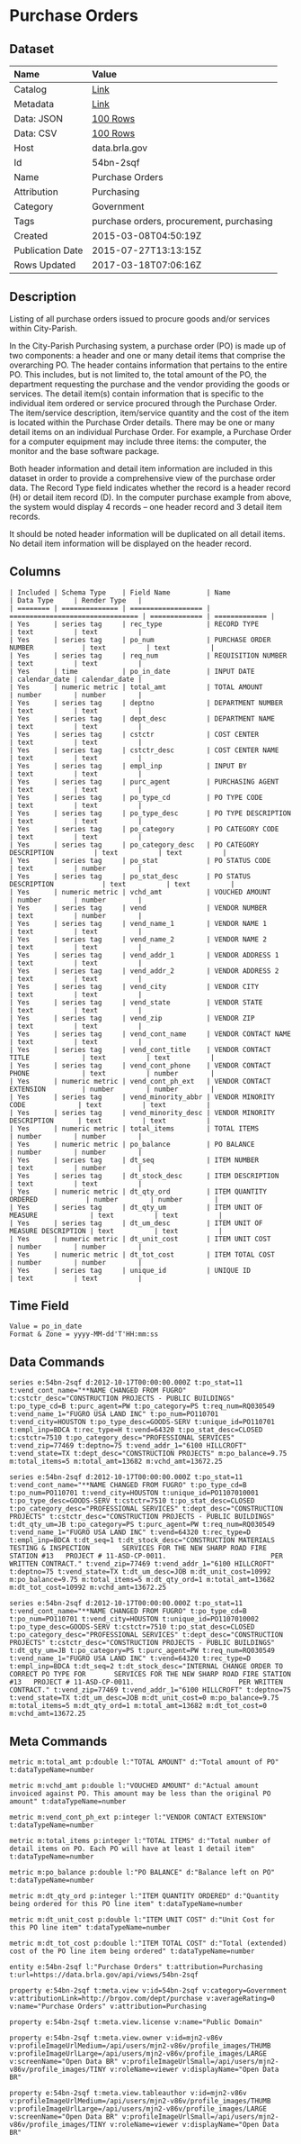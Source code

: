 # Purchase Orders

## Dataset

| Name | Value |
| :--- | :---- |
| Catalog | [Link](https://catalog.data.gov/dataset/purchase-orders) |
| Metadata | [Link](https://data.brla.gov/api/views/54bn-2sqf) |
| Data: JSON | [100 Rows](https://data.brla.gov/api/views/54bn-2sqf/rows.json?max_rows=100) |
| Data: CSV | [100 Rows](https://data.brla.gov/api/views/54bn-2sqf/rows.csv?max_rows=100) |
| Host | data.brla.gov |
| Id | 54bn-2sqf |
| Name | Purchase Orders |
| Attribution | Purchasing |
| Category | Government |
| Tags | purchase orders, procurement, purchasing |
| Created | 2015-03-08T04:50:19Z |
| Publication Date | 2015-07-27T13:13:15Z |
| Rows Updated | 2017-03-18T07:06:16Z |

## Description

Listing of all purchase orders issued to procure goods and/or services within City-Parish.

In the City-Parish Purchasing system, a purchase order (PO) is made up of two components: a header and one or many detail items that comprise the overarching PO. The header contains information that pertains to the entire PO. This includes, but is not limited to,  the total amount of the PO, the department requesting the purchase and the vendor providing the goods or services. The detail item(s) contain information that is specific to the individual item ordered or service procured through the Purchase Order. The item/service description, item/service quantity and the cost of the item is located within the Purchase Order details. There may be one or many detail items on an individual Purchase Order. For example, a Purchase Order for a computer equipment may include three items: the computer, the monitor and the base software package.

Both header information and detail item information are included in this dataset in order to provide a comprehensive view of the purchase order data. The Record Type field indicates whether the record is a header record (H) or detail item record (D). In the computer purchase example from above, the system would display 4 records – one header record and 3 detail item records.  

It should be noted header information will be duplicated on all detail items. No detail item information will be displayed on the header record.

## Columns

```ls
| Included | Schema Type    | Field Name         | Name                             | Data Type     | Render Type   |
| ======== | ============== | ================== | ================================ | ============= | ============= |
| Yes      | series tag     | rec_type           | RECORD TYPE                      | text          | text          |
| Yes      | series tag     | po_num             | PURCHASE ORDER NUMBER            | text          | text          |
| Yes      | series tag     | req_num            | REQUISITION NUMBER               | text          | text          |
| Yes      | time           | po_in_date         | INPUT DATE                       | calendar_date | calendar_date |
| Yes      | numeric metric | total_amt          | TOTAL AMOUNT                     | number        | number        |
| Yes      | series tag     | deptno             | DEPARTMENT NUMBER                | text          | text          |
| Yes      | series tag     | dept_desc          | DEPARTMENT NAME                  | text          | text          |
| Yes      | series tag     | cstctr             | COST CENTER                      | text          | text          |
| Yes      | series tag     | cstctr_desc        | COST CENTER NAME                 | text          | text          |
| Yes      | series tag     | empl_inp           | INPUT BY                         | text          | text          |
| Yes      | series tag     | purc_agent         | PURCHASING AGENT                 | text          | text          |
| Yes      | series tag     | po_type_cd         | PO TYPE CODE                     | text          | text          |
| Yes      | series tag     | po_type_desc       | PO TYPE DESCRIPTION              | text          | text          |
| Yes      | series tag     | po_category        | PO CATEGORY CODE                 | text          | text          |
| Yes      | series tag     | po_category_desc   | PO CATEGORY DESCRIPTION          | text          | text          |
| Yes      | series tag     | po_stat            | PO STATUS CODE                   | text          | number        |
| Yes      | series tag     | po_stat_desc       | PO STATUS DESCRIPTION            | text          | text          |
| Yes      | numeric metric | vchd_amt           | VOUCHED AMOUNT                   | number        | number        |
| Yes      | series tag     | vend               | VENDOR NUMBER                    | text          | number        |
| Yes      | series tag     | vend_name_1        | VENDOR NAME 1                    | text          | text          |
| Yes      | series tag     | vend_name_2        | VENDOR NAME 2                    | text          | text          |
| Yes      | series tag     | vend_addr_1        | VENDOR ADDRESS 1                 | text          | text          |
| Yes      | series tag     | vend_addr_2        | VENDOR ADDRESS 2                 | text          | text          |
| Yes      | series tag     | vend_city          | VENDOR CITY                      | text          | text          |
| Yes      | series tag     | vend_state         | VENDOR STATE                     | text          | text          |
| Yes      | series tag     | vend_zip           | VENDOR ZIP                       | text          | text          |
| Yes      | series tag     | vend_cont_name     | VENDOR CONTACT NAME              | text          | text          |
| Yes      | series tag     | vend_cont_title    | VENDOR CONTACT TITLE             | text          | text          |
| Yes      | series tag     | vend_cont_phone    | VENDOR CONTACT PHONE             | text          | number        |
| Yes      | numeric metric | vend_cont_ph_ext   | VENDOR CONTACT EXTENSION         | number        | number        |
| Yes      | series tag     | vend_minority_abbr | VENDOR MINORITY CODE             | text          | text          |
| Yes      | series tag     | vend_minority_desc | VENDOR MINORITY DESCRIPTION      | text          | text          |
| Yes      | numeric metric | total_items        | TOTAL ITEMS                      | number        | number        |
| Yes      | numeric metric | po_balance         | PO BALANCE                       | number        | number        |
| Yes      | series tag     | dt_seq             | ITEM NUMBER                      | text          | number        |
| Yes      | series tag     | dt_stock_desc      | ITEM DESCRIPTION                 | text          | text          |
| Yes      | numeric metric | dt_qty_ord         | ITEM QUANTITY ORDERED            | number        | number        |
| Yes      | series tag     | dt_qty_um          | ITEM UNIT OF MEASURE             | text          | text          |
| Yes      | series tag     | dt_um_desc         | ITEM UNIT OF MEASURE DESCRIPTION | text          | text          |
| Yes      | numeric metric | dt_unit_cost       | ITEM UNIT COST                   | number        | number        |
| Yes      | numeric metric | dt_tot_cost        | ITEM TOTAL COST                  | number        | number        |
| Yes      | series tag     | unique_id          | UNIQUE ID                        | text          | text          |
```

## Time Field

```ls
Value = po_in_date
Format & Zone = yyyy-MM-dd'T'HH:mm:ss
```

## Data Commands

```ls
series e:54bn-2sqf d:2012-10-17T00:00:00.000Z t:po_stat=11 t:vend_cont_name="**NAME CHANGED FROM FUGRO" t:cstctr_desc="CONSTRUCTION PROJECTS - PUBLIC BUILDINGS" t:po_type_cd=B t:purc_agent=PW t:po_category=PS t:req_num=RQ030549 t:vend_name_1="FUGRO USA LAND INC" t:po_num=PO110701 t:vend_city=HOUSTON t:po_type_desc=GOODS-SERV t:unique_id=PO110701 t:empl_inp=BDCA t:rec_type=H t:vend=64320 t:po_stat_desc=CLOSED t:cstctr=7510 t:po_category_desc="PROFESSIONAL SERVICES" t:vend_zip=77469 t:deptno=75 t:vend_addr_1="6100 HILLCROFT" t:vend_state=TX t:dept_desc="CONSTRUCTION PROJECTS" m:po_balance=9.75 m:total_items=5 m:total_amt=13682 m:vchd_amt=13672.25

series e:54bn-2sqf d:2012-10-17T00:00:00.000Z t:po_stat=11 t:vend_cont_name="**NAME CHANGED FROM FUGRO" t:po_type_cd=B t:po_num=PO110701 t:vend_city=HOUSTON t:unique_id=PO1107010001 t:po_type_desc=GOODS-SERV t:cstctr=7510 t:po_stat_desc=CLOSED t:po_category_desc="PROFESSIONAL SERVICES" t:dept_desc="CONSTRUCTION PROJECTS" t:cstctr_desc="CONSTRUCTION PROJECTS - PUBLIC BUILDINGS" t:dt_qty_um=JB t:po_category=PS t:purc_agent=PW t:req_num=RQ030549 t:vend_name_1="FUGRO USA LAND INC" t:vend=64320 t:rec_type=D t:empl_inp=BDCA t:dt_seq=1 t:dt_stock_desc="CONSTRUCTION MATERIALS TESTING & INSPECTION        SERVICES FOR THE NEW SHARP ROAD FIRE STATION #13   PROJECT # 11-ASD-CP-0011.                          PER WRITTEN CONTRACT." t:vend_zip=77469 t:vend_addr_1="6100 HILLCROFT" t:deptno=75 t:vend_state=TX t:dt_um_desc=JOB m:dt_unit_cost=10992 m:po_balance=9.75 m:total_items=5 m:dt_qty_ord=1 m:total_amt=13682 m:dt_tot_cost=10992 m:vchd_amt=13672.25

series e:54bn-2sqf d:2012-10-17T00:00:00.000Z t:po_stat=11 t:vend_cont_name="**NAME CHANGED FROM FUGRO" t:po_type_cd=B t:po_num=PO110701 t:vend_city=HOUSTON t:unique_id=PO1107010002 t:po_type_desc=GOODS-SERV t:cstctr=7510 t:po_stat_desc=CLOSED t:po_category_desc="PROFESSIONAL SERVICES" t:dept_desc="CONSTRUCTION PROJECTS" t:cstctr_desc="CONSTRUCTION PROJECTS - PUBLIC BUILDINGS" t:dt_qty_um=JB t:po_category=PS t:purc_agent=PW t:req_num=RQ030549 t:vend_name_1="FUGRO USA LAND INC" t:vend=64320 t:rec_type=D t:empl_inp=BDCA t:dt_seq=2 t:dt_stock_desc="INTERNAL CHANGE ORDER TO CORRECT PO TYPE FOR       SERVICES FOR THE NEW SHARP ROAD FIRE STATION #13   PROJECT # 11-ASD-CP-0011.                          PER WRITTEN CONTRACT." t:vend_zip=77469 t:vend_addr_1="6100 HILLCROFT" t:deptno=75 t:vend_state=TX t:dt_um_desc=JOB m:dt_unit_cost=0 m:po_balance=9.75 m:total_items=5 m:dt_qty_ord=1 m:total_amt=13682 m:dt_tot_cost=0 m:vchd_amt=13672.25
```

## Meta Commands

```ls
metric m:total_amt p:double l:"TOTAL AMOUNT" d:"Total amount of PO" t:dataTypeName=number

metric m:vchd_amt p:double l:"VOUCHED AMOUNT" d:"Actual amount invoiced against PO. This amount may be less than the original PO amount" t:dataTypeName=number

metric m:vend_cont_ph_ext p:integer l:"VENDOR CONTACT EXTENSION" t:dataTypeName=number

metric m:total_items p:integer l:"TOTAL ITEMS" d:"Total number of detail items on PO. Each PO will have at least 1 detail item" t:dataTypeName=number

metric m:po_balance p:double l:"PO BALANCE" d:"Balance left on PO" t:dataTypeName=number

metric m:dt_qty_ord p:integer l:"ITEM QUANTITY ORDERED" d:"Quantity being ordered for this PO line item" t:dataTypeName=number

metric m:dt_unit_cost p:double l:"ITEM UNIT COST" d:"Unit Cost for this PO line item" t:dataTypeName=number

metric m:dt_tot_cost p:double l:"ITEM TOTAL COST" d:"Total (extended) cost of the PO line item being ordered" t:dataTypeName=number

entity e:54bn-2sqf l:"Purchase Orders" t:attribution=Purchasing t:url=https://data.brla.gov/api/views/54bn-2sqf

property e:54bn-2sqf t:meta.view v:id=54bn-2sqf v:category=Government v:attributionLink=http://brgov.com/dept/purchase v:averageRating=0 v:name="Purchase Orders" v:attribution=Purchasing

property e:54bn-2sqf t:meta.view.license v:name="Public Domain"

property e:54bn-2sqf t:meta.view.owner v:id=mjn2-v86v v:profileImageUrlMedium=/api/users/mjn2-v86v/profile_images/THUMB v:profileImageUrlLarge=/api/users/mjn2-v86v/profile_images/LARGE v:screenName="Open Data BR" v:profileImageUrlSmall=/api/users/mjn2-v86v/profile_images/TINY v:roleName=viewer v:displayName="Open Data BR"

property e:54bn-2sqf t:meta.view.tableauthor v:id=mjn2-v86v v:profileImageUrlMedium=/api/users/mjn2-v86v/profile_images/THUMB v:profileImageUrlLarge=/api/users/mjn2-v86v/profile_images/LARGE v:screenName="Open Data BR" v:profileImageUrlSmall=/api/users/mjn2-v86v/profile_images/TINY v:roleName=viewer v:displayName="Open Data BR"
```